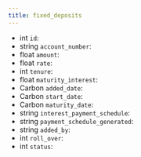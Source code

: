 ```yaml
---
title: fixed_deposits  
---
```


- <span class="type">int</span>  <span class="v-identifier">`id`</span>:
- <span class="type">string</span>  <span class="v-identifier">`account_number`</span>:
- <span class="type">float</span>  <span class="v-identifier">`amount`</span>:
- <span class="type">float</span>  <span class="v-identifier">`rate`</span>:
- <span class="type">int</span>  <span class="v-identifier">`tenure`</span>:
- <span class="type">float</span>  <span class="v-identifier">`maturity_interest`</span>:
- <span class="type">Carbon</span>  <span class="v-identifier">`added_date`</span>:
- <span class="type">Carbon</span>  <span class="v-identifier">`start_date`</span>:
- <span class="type">Carbon</span>  <span class="v-identifier">`maturity_date`</span>:
- <span class="type">string</span>  <span class="v-identifier">`interest_payment_schedule`</span>:
- <span class="type">string</span>  <span class="v-identifier">`payment_schedule_generated`</span>:
- <span class="type">string</span>  <span class="v-identifier">`added_by`</span>:
- <span class="type">int</span>  <span class="v-identifier">`roll_over`</span>:
- <span class="type">int</span>  <span class="v-identifier">`status`</span>:
